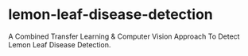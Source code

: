 # lemon-leaf-disease-detection
A Combined Transfer Learning &amp; Computer Vision Approach To Detect Lemon Leaf Disease Detection.
